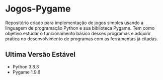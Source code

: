 # Jogos-Pygame
Repositório criado para implementação de jogos simples usando a linguagem de programação Python e sua biblioteca Pygame. 
Tem como objetivo estudar o funcionamento básico desses programas e adquirir pratica no desenvolvimento de programas com as ferramentas já citadas.

## Ultima Versão Estável
- Python 3.8.3
- Pygame 1.9.6
